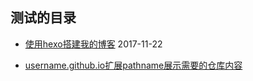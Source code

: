 ## 测试的目录

- [使用hexo搭建我的博客](./hexo_to_build_blog.md) 2017-11-22

- [username.github.io扩展pathname展示需要的仓库内容](./expand_content.md)
